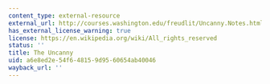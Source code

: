 ```yaml
---
content_type: external-resource
external_url: http://courses.washington.edu/freudlit/Uncanny.Notes.html
has_external_license_warning: true
license: https://en.wikipedia.org/wiki/All_rights_reserved
status: ''
title: The Uncanny
uid: a6e8ed2e-54f6-4815-9d95-60654ab40046
wayback_url: ''
---
```

